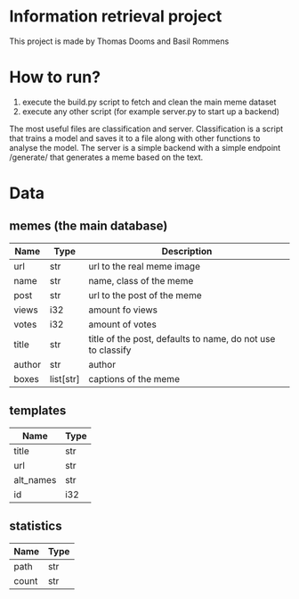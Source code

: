 # Information retrieval project
This project is made by Thomas Dooms and Basil Rommens

# How to run?
1. execute the build.py script to fetch and clean the main meme dataset
2. execute any other script (for example server.py to start up a backend)

The most useful files are classification and server.
Classification is a script that trains a model and saves it to a file along with other functions to analyse the model.
The server is a simple backend with a simple endpoint /generate/<text> that generates a meme based on the text.

# Data
## memes (the main database)
| Name   | Type      | Description                                                 |
|--------|-----------|-------------------------------------------------------------|
| url    | str       | url to the real meme image                                  |
| name   | str       | name, class of the meme                                     |
| post   | str       | url to the post of the meme                                 |
| views  | i32       | amount fo views                                             |
| votes  | i32       | amount of votes                                             |
| title  | str       | title of the post, defaults to name, do not use to classify |
| author | str       | author                                                      |
| boxes  | list[str] | captions of the meme                                        |

## templates
| Name      | Type |
|-----------|------|
| title     | str  |
| url       | str  |
| alt_names | str  |
| id        | i32  |

## statistics
| Name      | Type |
|-----------|------|
| path      | str  |
| count     | str  |
